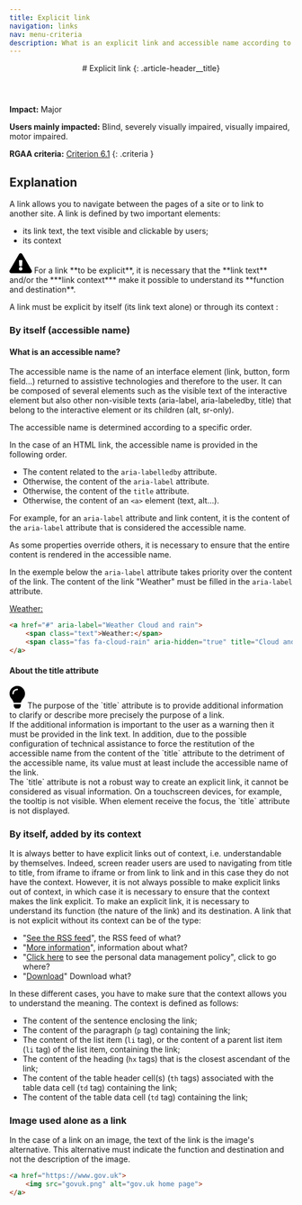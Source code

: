 ```yaml
---
title: Explicit link
navigation: links
nav: menu-criteria
description: What is an explicit link and accessible name according to its context?
---
```


<header>
# Explicit link
{: .article-header__title}
</header>

**Impact:** Major

**Users mainly impacted:** Blind, severely visually impaired, visually impaired, motor impaired.

**RGAA criteria:** [Criterion 6.1](https://www.numerique.gouv.fr/publications/rgaa-accessibilite/methode-rgaa/criteres/#crit-6-1)
{: .criteria }

## Explanation

A link allows you to navigate between the pages of a site or to link to another site. A link is defined by two important elements:

* its link text, the text visible and clickable by users;
* its context

<div class="important">
<svg role="img" aria-label="Important" xmlns="http://www.w3.org/2000/svg" viewBox="0 0 576 512" width="40" height="36"><title>Important</title><path d="M569.517 440.013C587.975 472.007 564.806 512 527.94 512H48.054c-36.937 0-59.999-40.055-41.577-71.987L246.423 23.985c18.467-32.009 64.72-31.951 83.154 0l239.94 416.028zM288 354c-25.405 0-46 20.595-46 46s20.595 46 46 46 46-20.595 46-46-20.595-46-46-46zm-43.673-165.346l7.418 136c.347 6.364 5.609 11.346 11.982 11.346h48.546c6.373 0 11.635-4.982 11.982-11.346l7.418-136c.375-6.874-5.098-12.654-11.982-12.654h-63.383c-6.884 0-12.356 5.78-11.981 12.654z"/></svg>
For a link **to be explicit**, it is necessary that the **link text** and/or the ***link context*** make it possible to understand its **function and destination**.
</div>

A link must be explicit by itself (its link text alone) or through its context :

### By itself (accessible name)

#### What is an accessible name?
The accessible name is the name of an interface element (link, button, form field...) returned to assistive technologies and therefore to the user. It can be composed of several elements such as the visible text of the interactive element but also other non-visible texts (aria-label, aria-labeledby, title) that belong to the interactive element or its children (alt, sr-only).

The accessible name is determined according to a specific order.

In the case of an HTML link, the accessible name is provided in the following order.

* The content related to the `aria-labelledby` attribute.
* Otherwise, the content of the `aria-label` attribute.
* Otherwise, the content of the `title` attribute.
* Otherwise, the content of an `<a>` element (text, alt...).

For example, for an `aria-label` attribute and link content, it is the content of the `aria-label` attribute that is considered the accessible name.

As some properties override others, it is necessary to ensure that the entire content is rendered in the accessible name.

In the exemple below the `aria-label` attribute takes priority over the content of the link. The content of the link "Weather" must be filled in the `aria-label` attribute.

<a href="#" aria-label="Weather Cloud and rain">
    <span class="text">Weather:</span>
    <span class="fas fa-cloud-rain" aria-hidden="true" title="Cloud and rain"></span>
</a>

```html
<a href="#" aria-label="Weather Cloud and rain">
    <span class="text">Weather:</span>
    <span class="fas fa-cloud-rain" aria-hidden="true" title="Cloud and rain"></span>
</a>
```

#### About the title attribute
<div class="tip">
<svg role="img" aria-label="Tip" xmlns="http://www.w3.org/2000/svg" viewBox="0 0 352 512" width="28" height="40"><title>Tip</title><path d="M96.06 454.35c.01 6.29 1.87 12.45 5.36 17.69l17.09 25.69a31.99 31.99 0 0 0 26.64 14.28h61.71a31.99 31.99 0 0 0 26.64-14.28l17.09-25.69a31.989 31.989 0 0 0 5.36-17.69l.04-38.35H96.01l.05 38.35zM0 176c0 44.37 16.45 84.85 43.56 115.78 16.52 18.85 42.36 58.23 52.21 91.45.04.26.07.52.11.78h160.24c.04-.26.07-.51.11-.78 9.85-33.22 35.69-72.6 52.21-91.45C335.55 260.85 352 220.37 352 176 352 78.61 272.91-.3 175.45 0 73.44.31 0 82.97 0 176zm176-80c-44.11 0-80 35.89-80 80 0 8.84-7.16 16-16 16s-16-7.16-16-16c0-61.76 50.24-112 112-112 8.84 0 16 7.16 16 16s-7.16 16-16 16z"/></svg>
The purpose of the `title` attribute is to provide additional information to clarify or describe more precisely the purpose of a link.<br>
If the additional information is important to the user as a warning then it must be provided in the link text.
In addition, due to the possible configuration of technical assistance to force the restitution of the accessible name from the content of the `title` attribute to the detriment of the accessible name, its value must at least include the accessible name of the link.<br>
The `title` attribute is not a robust way to create an explicit link, it cannot be considered as visual information. On a touchscreen devices, for example, the tooltip is not visible. When element receive the focus, the `title` attribute is not displayed.<br>
</div>

### By itself, added by its context
It is always better to have explicit links out of context, i.e. understandable by themselves. Indeed, screen reader users are used to navigating from title to title, from iframe to iframe or from link to link and in this case they do not have the context.
However, it is not always possible to make explicit links out of context, in which case it is necessary to ensure that the context makes the link explicit. To make an explicit link, it is necessary to understand its function (the nature of the link) and its destination.
A link that is not explicit without its context can be of the type:
* "[See the RSS feed](#)", the RSS feed of what?
* "[More information](#)", information about what?
* "[Click here](#) to see the personal data management policy", click to go where?
* "[Download](#)" Download what?

In these different cases, you have to make sure that the context allows you to understand the meaning.
The context is defined as follows:
* The content of the sentence enclosing the link;
* The content of the paragraph (`p` tag) containing the link;
* The content of the list item (`li` tag), or the content of a parent list item (`li` tag) of the list item, containing the link;
* The content of the heading (`hx` tags) that is the closest ascendant of the link;
* The content of the table header cell(s) (`th` tags) associated with the table data cell (`td` tag) containing the link;
* The content of the table data cell (`td` tag) containing the link;

### Image used alone as a link

In the case of a link on an image, the text of the link is the image's alternative. This alternative must indicate the function and destination and not the description of the image.

```html
<a href="https://www.gov.uk">
    <img src="govuk.png" alt="gov.uk home page">
</a>
```
